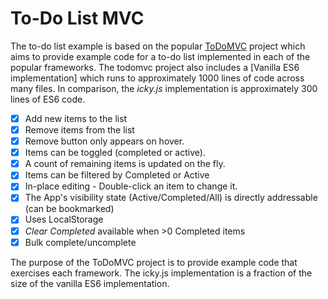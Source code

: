 # To-Do List MVC

The to-do list example is based on the popular [ToDoMVC][td] project which aims to provide example code for a to-do list implemented in each of the popular frameworks. The todomvc project also includes a [Vanilla ES6 implementation] which runs to approximately 1000 lines of code across many files. In comparison, the _icky.js_ implementation is approximately 300 lines of ES6 code.

* [x] Add new items to the list
* [x] Remove items from the list
* [x] Remove button only appears on hover.
* [x] Items can be toggled (completed or active).
* [x] A count of remaining items is updated on the fly.
* [x] Items can be filtered by Completed or Active
* [x] In-place editing - Double-click an item to change it.
* [x] The App's visibility state (Active/Completed/All) is directly addressable (can be bookmarked)
* [x] Uses LocalStorage
* [x] _Clear Completed_ available when >0 Completed items
* [x] Bulk complete/uncomplete

The purpose of the ToDoMVC project is to provide example code that exercises each framework. The icky.js implementation is a fraction of the size of the vanilla ES6 implementation.

[td]: http://todomvc.com/
[van]: https://github.com/tastejs/todomvc/tree/master/examples/vanilla-es6